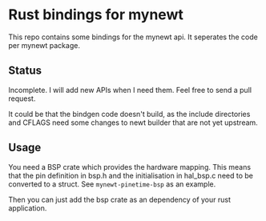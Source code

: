 <!--
SPDX-License-Identifier: Apache-2.0
Copyright 2020 Casper Meijn <casper@meijn.net>

Licensed under the Apache License, Version 2.0 (the "License");
you may not use this file except in compliance with the License.
You may obtain a copy of the License at

    http://www.apache.org/licenses/LICENSE-2.0

Unless required by applicable law or agreed to in writing, software
distributed under the License is distributed on an "AS IS" BASIS,
WITHOUT WARRANTIES OR CONDITIONS OF ANY KIND, either express or implied.
See the License for the specific language governing permissions and
limitations under the License.
-->

Rust bindings for mynewt
========================

This repo contains some bindings for the mynewt api. It seperates the code per
mynewt package. 

Status
------
Incomplete. I will add new APIs when I need them. Feel free to send a pull 
request.

It could be that the bindgen code doesn't build, as the include directories and 
CFLAGS need some changes to newt builder that are not yet upstream.

Usage
-----
You need a BSP
crate which provides the hardware mapping. This means that the pin definition
in bsp.h and the initialisation in hal_bsp.c need to be converted to a struct.
See `mynewt-pinetime-bsp` as an example.

Then you can just add the bsp crate as an dependency of your rust application.

